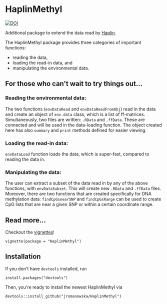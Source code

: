 # HaplinMethyl

[![DOI](https://zenodo.org/badge/350686987.svg)](https://zenodo.org/badge/latestdoi/350686987)

Additional package to extend the data read by [Haplin](https://cran.r-project.org/package=Haplin).

The HaplinMethyl package provides three categories of important functions:

- reading the data,
- loading the read-in data, and
- manipulating the environmental data.

## For those who can't wait to try things out...

### Reading the environmental data:

The two functions (`envDataRead` and `envDataReadFromObj`) read in
the data and create an object of `env.data` class, which is
a list of ff-matrices. Simultaneously, two files are written: `.RData`
and `.ffData`. These are connected and will be used in the data-loading
function. The object created here has also `summary` and `print`
methods defined for easier viewing.

### Loading the read-in data:

`envDataLoad` function loads the data, which is super-fast, compared to
reading the data in.

### Manipulating the data:

The user can extract a subset of the data read in by any of the above
functions, with `envDataSubset`. This will create new `.RData` and
`.ffData` files. Moreover, there are two functions that are created
specifically for DNA methylation data: `findCpGsnearSNP` and
`findCpGsRange` can be used to create CpG lists that are near a given
SNP or within a certain coordinate range.

## Read more...

Checkout the [vignettes](articles/index.html)!

```{r}
vignette(package = "HaplinMethyl")
```

## Installation

If you don't have `devtools` installed, run

```{r}
install.packages("devtools")
```

Then, you're ready to install the newest HaplinMethyl via

```{r}
devtools::install_github("jromanowska/HaplinMethyl")
```

